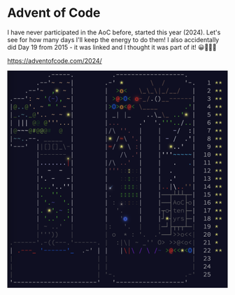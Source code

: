 # Advent of Code

I have never participated in the AoC before, started this year (2024). Let's see for how many days I'll keep the energy to do them! I also accidentally did Day 19 from 2015 - it was linked and I thought it was part of it! 😀🤦🏻‍♂️

https://adventofcode.com/2024/

![Advent of Code 2024](/2024/AoC_2024_image.png)
